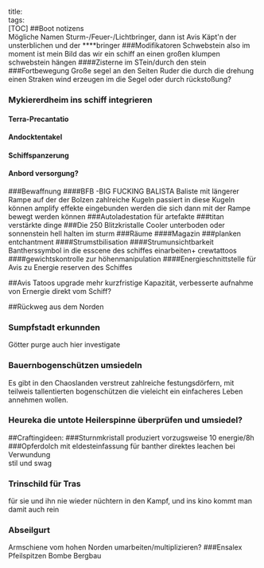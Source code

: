 title:   
tags:   
[TOC]
##Boot notizens  
Mögliche Namen Sturm-/Feuer-/Lichtbringer, dann ist Avis Käpt'n der unsterblichen und der ****bringer
###Modifikatoren Schwebstein
also im moment ist mein Bild das wir ein schiff an einen großen klumpen schwebstein hängen
####Zisterne im STein/durch den stein
###Fortbewegung
Große segel an den Seiten
Ruder die durch die drehung einen Straken wind erzeugen
im die Segel oder durch rückstoßung?
### Mykiererdheim ins schiff integrieren
#### Terra-Precantatio
#### Andocktentakel
#### Schiffspanzerung
#### Anbord versorgung?
###Bewaffnung
####BFB -BIG FUCKING BALISTA
Baliste mit längerer Rampe auf der der Bolzen zahlreiche Kugeln passiert in diese Kugeln können amplify effekte eingebunden werden die sich dann mit der Rampe bewegt werden können
###Autoladestation für artefakte
###titan verstärkte dinge
###Die 250 Blitzkristalle
Cooler unterboden oder sonnenstein hell halten im sturm
###Räume
####Magazin
###planken entchantment
####Strumstbilisation
####Strumunsichtbarkeit
Bantherssymbol in die esscene des schiffes einarbeiten+ crewtattoos
####gewichtskontrolle zur höhenmanipulation
####Energieschnittstelle für Avis zu Energie reserven des Schiffes

##Avis Tatoos upgrade
mehr kurzfristige Kapazität, verbesserte aufnahme von Ernergie direkt vom Schiff?

##Rückweg aus dem Norden
### Sumpfstadt erkunnden
Götter purge auch hier investigate
### Bauernbogenschützen umsiedeln  
Es gibt in den Chaoslanden verstreut zahlreiche festungsdörfern, mit teilweis tallentierten bogenschützen die vieleicht ein einfacheres Leben annehmen wollen.  
### Heureka die untote Heilerspinne überprüfen und umsiedel?   


##Craftingideen:
###Sturnmkristall
produziert vorzugsweise 10 energie/8h 
###Opferdolch mit eldesteinfassung für banther
direktes leachen bei Verwundung  
stil und swag
### Trinschild für Tras  
für sie und ihn nie wieder nüchtern in den Kampf, und ins kino kommt man damit auch rein
### Abseilgurt
Armschiene vom hohen Norden umarbeiten/multiplizieren?
###Ensalex
Pfeilspitzen
Bombe 
Bergbau

